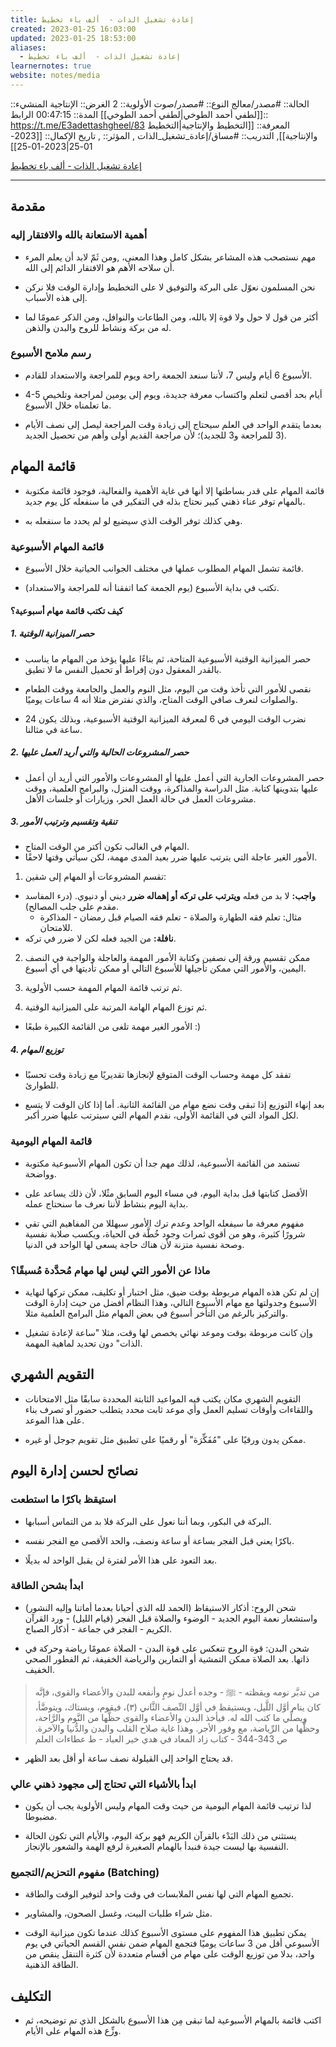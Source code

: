 ```yaml
---
title: إعادة تشغيل الذات -  ألف باء تخطيط
created: 2023-01-25 16:03:00
updated: 2023-01-25 18:53:00
aliases:
  - إعادة تشغيل الذات -  ألف باء تخطيط
learnernotes: true
website: notes/media
---
```


الحالة:: #مصدر/معالج
النوع:: #مصدر/صوت
اﻷولوية:: 2
الغرض:: الإنتاجية
المنشيء:: [[لطفي أحمد الطوخي|لطفي أحمد الطوخي]]
المدة:: 00:47:15
الرابط:: <https://t.me/E3adettashgheel/83>
المعرفة:: [[التخطيط واﻹنتاجية|التخطيط واﻹنتاجية]],
التدريب:: #مساق/إعادة_تشغيل_الذات ,
المؤثر:: ,
تاريخ اﻹكمال:: [[2023-01-25|2023-01-25]]

[إعادة تشغيل الذات - ألف باء تخطيط](https://t.me/E3adettashgheel/83)

---

## مقدمة

### أهمية الاستعانة بالله والافتقار إليه

- مهم نستصحب هذه المشاعر بشكل كامل وهذا المعنى، ,ومن ثَمّ لابد أن يعلم المرء أن سلاحه الأهم هو الافتقار الدائم إلى الله.

- نحن المسلمون نعوّل على البركة والتوفيق لا على التخطيط وإدارة الوقت فلا نركن إلى هذه الأسباب.

- أكثر من قول لا حول ولا قوة إلا بالله، ومن الطاعات والنوافل، ومن الذكر عمومًا لما له من بركة ونشاط للروح والبدن والذهن.

### رسم ملامح الأسبوع

- اﻷسبوع 6 أيام وليس 7، ﻷننا سنعد الجمعة راحة ويوم للمراجعة والاستعداد للقادم.

- 4-5 أيام بحد أقصى لتعلم واكتساب معرفة جديدة، ويوم إلى يومين لمراجعة وتلخيص ما تعلمناه خلال الأسبوع.

- بعدما يتقدم الواحد في العلم سيحتاج إلى زيادة وقت المراجعة ليصل إلى نصف اﻷيام (3 للمراجعة و3 للجديد)؛ لأن مراجعة القديم أولى وأهم من تحصيل الجديد.

## قائمة المهام

- قائمة المهام على قدر بساطتها إلا أنها في غاية الأهمية والفعالية، فوجود قائمة مكتوبة بالمهام توفر عناء ذهني كبير نحتاج بذله في التفكير في ما سنفعله كل يوم جديد.

- وهي كذلك توفر الوقت الذي سيضيع لو لم يحدد ما سنفعله به.

### قائمة المهام الأسبوعية

- قائمة تشمل المهام المطلوب عملها في مختلف الجوانب الحياتية خلال الأسبوع.

- تكتب في بداية الأسبوع (يوم الجمعة كما اتفقنا أنه للمراجعة والاستعداد).

#### كيف تكتب قائمة مهام أسبوعية؟

##### 1. حصر الميزانية الوقتية

- حصر الميزانية الوقتية الأسبوعية المتاحة، ثم بناءًا عليها يؤخذ من المهام ما يناسب بالقدر المعقول دون إفراط أو تحميل النفس ما لا تطيق.

- نقصى للأمور التي تأخذ وقت من اليوم، مثل النوم والعمل والجامعة ووقت الطعام والصلوات لنعرف صافي الوقت المتاح، والذي نفترض مثلا أنه 4 ساعات يوميًا.

- نضرب الوقت اليومي في 6 لمعرفة الميزانية الوقتية الأسبوعية، وبذلك يكون 24 ساعة في مثالنا.

##### 2. حصر المشروعات الحالية والتي أريد العمل عليها

- حصر المشروعات الجارية التي أعمل عليها أو المشروعات والأمور التي أريد أن أعمل عليها بتدوينها كتابة. مثل الدراسة والمذاكرة، ووقت المنزل، والبرامج العلمية، ووقت مشروعات العمل في حالة العمل الحر، وزيارات أو جلسات اﻷهل.

##### 3. تنقية وتقسيم وترتيب اﻷمور

- المهام في الغالب تكون أكتر من الوقت المتاح.
- الأمور الغير عاجلة التي يترتب عليها ضرر بعيد المدى مهمة، لكن سيأتي وقتها لاحقًا.

1. تقسم المشروعات أو المهام إلى شقين:

- **واجب:** لا بد من فعله **ويترتب على تركه أو إهماله ضرر** ديني أو دنيوي. (درء المفاسد مقدم على جلب المصالح).
  - مثال: تعلم فقه الطهارة والصلاة - تعلم فقه الصيام قبل رمضان - المذاكرة للامتحان.
- **نافلة:** من الجيد فعله لكن لا ضرر في تركه.

2. ممكن تقسيم ورقة إلى نصفين وكتابة الأمور المهمة والعاجلة والواجبة في النصف اليمين، والأمور التي ممكن تأجيلها للأسبوع التالي أو ممكن تأديتها في أي أسبوع.

3. ثم ترتب قائمة المهام المهمة حسب الأولوية.

4. ثم توزع المهام الهامة المرتبة على الميزانية الوقتية.

- اﻷمور الغير مهمة تلغى من القائمة الكبيرة طبعًا :)

##### 4. توزيع المهام

- تفقد كل مهمة وحساب الوقت المتوقع ﻹنجازها تقديريًا مع زيادة وقت تحسبًا للطوارئ.

- بعد إنهاء التوزيع إذا تبقى وقت نضع مهام من القائمة الثانية. أما إذا كان الوقت لا يتسع لكل المواد التي في القائمة الأولى، نقدم المهام التي سيترتب عليها ضرر أكبر.

### قائمة المهام اليومية

- تستمد من القائمة الأسبوعية، لذلك مهم جدا أن تكون المهام الأسبوعية مكتوبة وواضحة.

- اﻷفضل كتابتها قبل بداية اليوم، في مساء اليوم السابق مثًلا، لأن ذلك يساعد على بداية اليوم بنشاط لأننا نعرف ما سنحتاج عمله.

- مفهوم معرفة ما سيفعله الواحد وعدم ترك اﻷمور سبهللا من المفاهيم التي تقي شرورًا كثيرة، وهو من أقوى ثمرات وجود خُطَّة في الحياة، ويكسب صلابة نفسية وصحة نفسية متزنة ﻷن هناك حاجة يسعى لها الواحد في الدنيا.

### ماذا عن الأمور التي ليس لها مهام مُحدَّدة مُسبقًا؟

- إن لم تكن هذه المهام مربوطة بوقت ضيق، مثل اختبار أو تكليف، ممكن تركها لنهاية اﻷسبوع وجدولتها مع مهام الأسبوع التالي، وهذا النظام أفضل من حيث إدارة الوقت والتركيز بالرغم من التأخر أسبوع في بعض المهام مثل البرامج العلمية مثلا.

- وإن كانت مربوطة بوقت وموعد نهائي يخصص لها وقت، مثلا "ساعة لإعادة تشغيل الذات" دون تحديد لماهية المهمة.

## التقويم الشهري

- التقويم الشهري مكان يكتب فيه المواعيد الثابتة المحددة سابقًا مثل الامتحانات واللقاءات وأوقات تسليم العمل وأي موعد ثابت محدد يتطلب حضور أو تصرف بناء على هذا الموعد.

- ممكن يدون ورقيًا على "مُفَكِّرَة" أو رقميًا على تطبيق مثل تقويم جوجل أو غيره.

## نصائح لحسن إدارة اليوم

### استيقظ باكرًا ما استطعت

- البركة في البكور، وبما أننا نعول على البركة فلا بد من التماس أسبابها.

- باكرًا يعني قبل الفجر بساعة أو ساعة ونصف، والحد الأقصى مع الفجر نفسه.

- بعد التعود على هذا الأمر لفترة لن يقبل الواحد له بديلًا.

### ابدأ بشحن الطاقة

- شحن الروح: أذكار الاستيقاظ (الحمد لله الذي أحيانا بعدما أماتنا وإليه النشور) واستشعار نعمة اليوم الجديد - الوضوء والصلاة قبل الفجر (قيام الليل) - ورد القرآن الكريم - الفجر في جماعة - أذكار الصباح.

- شحن البدن: قوة الروح تنعكس على قوة البدن - الصلاة عمومًا رياضة وحركة في ذاتها. بعد الصلاة ممكن التمشية أو التمارين والرياضة الخفيفة، ثم الفطور الصحي الخفيف.

> من تدبَّر نومه ويقظته - ﷺ - وجده أعدل نومٍ وأنفعه للبدن والأعضاء والقوى، فإنَّه كان ينام أوَّل اللَّيل، ويستيقظ في أوَّل النِّصف الثَّاني (٣)، فيقوم، ويستاك، ويتوضَّأ، ويصلِّي ما كتب الله له. فيأخذ البدن والأعضاء والقوى حظَّها من النَّوم والرَّاحة، وحظَّها من الرِّياضة، مع وفور الأجر. وهذا غاية صلاح القلب والبدن والدُّنيا والآخرة. ص 343-344 - كتاب زاد المعاد في هدي خير العباد - ط عطاءات العلم

- قد يحتاج الواحد إلى القيلولة نصف ساعة أو أقل بعد الظهر.

### ابدأ بالأشياء التي تحتاج إلى مجهود ذهني عالي

- لذا ترتيب قائمة المهام اليومية من حيث وقت المهام وليس اﻷولوية يجب أن يكون مضبوطا.

- يستثنى من ذلك البَدْء بالقرآن الكريم فهو بركة اليوم، والأيام التي تكون الحالة النفسية بها ليست جيدة فنبدأ بالهمام الصغيرة لرفع الهمة والشعور باﻹنجاز.

### مفهوم التحزيم/التجميع (Batching)

- تجميع المهام التي لها نفس الملابسات في وقت واحد لتوفير الوقت والطاقة.

- مثل شراء طلبات البيت، وغسل الصحون، والمشاوير.

- يمكن تطبيق هذا المفهوم على مستوى الأسبوع كذلك عندما تكون ميزانية الوقت اﻷسبوعي أقل من 3 ساعات يوميًا فتجمع المهام ضمن نفس القسم الحياتي في يوم واحد، بدلا من توزيع الوقت على مهام من أقسام متعددة لأن كثرة التنقل ينقص من الطاقة الذهنية.

## التكليف

- اكتب قائمة بالمهام الأسبوعية لما تبقى مِن هذا الأسبوع بالشكل الذي تم توضيحه، ثم وزِّع هذه المهام على الأيام.
